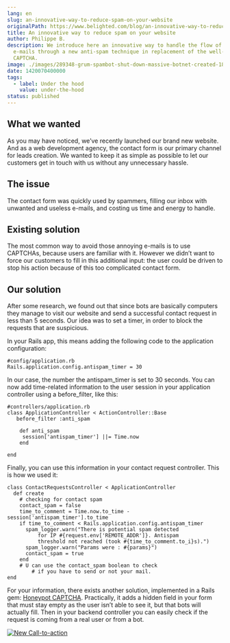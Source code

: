 ```yaml
---
lang: en
slug: an-innovative-way-to-reduce-spam-on-your-website
originalPath: https://www.belighted.com/blog/an-innovative-way-to-reduce-spam-on-your-website
title: An innovative way to reduce spam on your website
author: Philippe B.
description: We introduce here an innovative way to handle the flow of unwanted
  e-mails through a new anti-spam technique in replacement of the well-known
  CAPTCHA.
image: ./images/289348-grum-spambot-shut-down-massive-botnet-created-18-percent-of-worlds-spa.jpg
date: 1420070400000
tags:
  - label: Under the hood
    value: under-the-hood
status: published
---
```

What we wanted
--------------

As you may have noticed, we’ve recently launched our brand new website. And as a web development agency, the contact form is our primary channel for leads creation. We wanted to keep it as simple as possible to let our customers get in touch with us without any unnecessary hassle.

The issue
---------

The contact form was quickly used by spammers, filling our inbox with unwanted and useless e-mails, and costing us time and energy to handle.

Existing solution
-----------------

The most common way to avoid those annoying e-mails is to use CAPTCHAs, because users are familiar with it. However we didn’t want to force our customers to fill in this additional input: the user could be driven to stop his action because of this too complicated contact form.

Our solution
------------

After some research, we found out that since bots are basically computers they manage to visit our website and send a successful contact request in less than 5 seconds. Our idea was to set a timer, in order to block the requests that are suspicious.

In your Rails app, this means adding the following code to the application configuration:

    #config/application.rb
    Rails.application.config.antispam_timer = 30
    

In our case, the number the antispam\_timer is set to 30 seconds. You can now add time-related information to the user session in your application controller using a before\_filter, like this:

    #controllers/application.rb
    class ApplicationController < ActionController::Base
       before_filter :anti_spam
    
        def anti_spam
         session['antispam_timer'] ||= Time.now
        end
    
    end
    

Finally, you can use this information in your contact request controller. This is how we used it:

    class ContactRequestsController < ApplicationController
      def create
        # checking for contact spam
        contact_spam = false
        time_to_comment = Time.now.to_time - session['antispam_timer'].to_time
        if time_to_comment < Rails.application.config.antispam_timer
          spam_logger.warn("There is potential spam detected
              for IP #{request.env['REMOTE_ADDR']}. Antispam
              threshold not reached (took #{time_to_comment.to_i}s).")
          spam_logger.warn("Params were : #{params}")
          contact_spam = true
        end
        # U can use the contact_spam boolean to check 
            # if you have to send or not your mail. 
    end
    

For your information, there exists another solution, implemented in a Rails gem: [Honeypot CAPTCHA](https://github.com/curtis/honeypot-captcha). Practically, it adds a hidden field in your form that must stay empty as the user isn’t able to see it, but that bots will actually fill. Then in your backend controller you can easily check if the request is coming from a real user or from a bot.

  
[![New Call-to-action](https://no-cache.hubspot.com/cta/default/1684659/fb3606cc-cc1b-47d0-ae85-2c9f69837fe2.png)](https://cta-redirect.hubspot.com/cta/redirect/1684659/fb3606cc-cc1b-47d0-ae85-2c9f69837fe2)